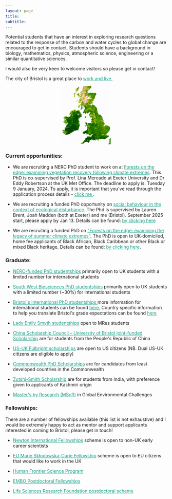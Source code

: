 ```yaml
---
layout: page
title:
subtitle:
---
```


Potential students that have an interest in exploring research questions related to the response of the carbon and water cycles to global change are  encouraged to get in contact. Students should have a background in biology, mathematics, physics, atmospheric science, engineering or a similar quantitative sciences.

I would also be very keen to welcome visitors so please get in contact!

The city of Bristol is a great place to <a href="https://visitbristol.co.uk/inspire/all-about-bristol" style="color:#16a085">work and live.</a>

<div class="floated_img">
<center><img src="assets/img/UK.gif" style="width: 30%; height: 30%" alt="Aus NDVI" ></center>
</div>






<!--
### Current opportunities:

- We are recruiting a NERC GW4+ DLTP PhD student to work on a: <a href="https://www.bristol.ac.uk/biology/courses/postgraduate/phdstudentships/" style="color:#16a085">Forests on the edge: examining the vegetation’s recovery following climate extremess</a>. This PhD is co-supervised by Prof. Lina Mercado at Exeter University and Dr Eddy Robertson at the UK Met Office. The deadline to apply is: Monday 13th January, 2025. To apply, it is important that you've read through the application process at the <a href="https://www.nercgw4plus.ac.uk/how-to-apply" style="color:#16a085">how to apply link (click me) </a>.
-->

### Current opportunities:



- We are recruiting a NERC PhD student to work on a: <a href="https://www.findaphd.com/phds/project/funded-phd-nerc-gw4-dltp-forests-on-the-edge-examining-vegetation-recovery-following-climate-extremes/?p177600" style="color:#16a085">Forests on the edge: examining vegetation recovery following climate extremes</a>. This PhD is co-supervised by Prof. Lina Mercado at Exeter University and Dr Eddy Robertson at the UK Met Office. The deadline to apply is: Tuesday 9 January, 2024. To apply, it is important that you've read through the application process details - <a href="https://www.nercgw4plus.ac.uk/how-to-apply" style="color:#16a085"> click me </a>. 




- We are recruiting a funded PhD opportunity on <a href="https://exeter.ac.uk/study/funding/award/?id=5421" style="color:#16a085">social behaviour in the context of ecological disturbance</a>. The Phd is supervised by Lauren Brent, Joah Madden (both at Exeter) and me (Bristol). September 2025 start, please apply by Jan 13. Details can be found: <a href="https://exeter.ac.uk/study/funding/award/?id=5421" style="color:#16a085">by clicking here</a>

- We are recruiting a funded PhD on <a href="https://www.findaphd.com/phds/project/funded-phd-open-to-uk-domiciled-home-fee-applicants-of-black-african-black-caribbean-or-other-black-or-mixed-black-heritage-forests-on-the-edge-examining-the-legacy-of-summer-climate-extremes/?p176173" style="color:#16a085">"Forests on the edge: examining the legacy of summer climate extremes"</a>. The PhD is open to UK-domiciled, home fee applicants of Black African, Black Caribbean or other Black or mixed Black heritage. Details can be found: <a href="https://www.findaphd.com/phds/project/funded-phd-open-to-uk-domiciled-home-fee-applicants-of-black-african-black-caribbean-or-other-black-or-mixed-black-heritage-forests-on-the-edge-examining-the-legacy-of-summer-climate-extremes/?p176173" style="color:#16a085">by clicking here</a>.



### Graduate:

- <a href="https://www.bristol.ac.uk/study/postgraduate/2022/doctoral/phd-great-western-four-dtp/" style="color:#16a085">NERC-funded PhD studentships</a> primarily open to UK students with a limited number for international students

- <a href="https://www.swbio.ac.uk/" style="color:#16a085">South West Biosciences PhD studentships</a> primarily open to UK students with a limited number (~30%) for international students

- <a href="https://bristol.ac.uk/life-sciences/study/postgraduate/fundedstudentships/" style="color:#16a085">Bristol's International PhD studentships </a> more information for international students can be found <a href="https://bristol.ac.uk/study/postgraduate/international/" style="color:#16a085">here.</a> Country specific information to help you translate Bristol's grade expectations can be found <a href="http://www.bristol.ac.uk/international/countries/" style="color:#16a085">here</a>

- <a href="http://www.bristol.ac.uk/biology/bcai/lady-emily-smyth-studentships/" style="color:#16a085">Lady Emily Smyth studentships</a> open to MRes students

- <a href="https://www.bristol.ac.uk/students/support/finances/scholarships/china-scholarship-council/" style="color:#16a085">China Scholarship Council – University of Bristol joint-funded Scholarship</a> are for students from the People's Republic of China

- <a href="https://www.fulbright.org.uk/going-to-the-uk/postgraduate-student-awards/" style="color:#16a085">US-UK Fulbright scholarships</a> are open to US citizens (NB. Dual US-UK citizens are eligible to apply)

- <a href="https://cscuk.fcdo.gov.uk/scholarships/commonwealth-phd-scholarships-for-least-developed-countries-and-fragile-states/" style="color:#16a085">Commonwealth PhD Scholarships</a> are for candidates from least developed countries in the Commonwealth

- <a href="https://www.bristol.ac.uk/students/support/finances/scholarships/zutshi-smith/" style="color:#16a085">Zutshi-Smith Scholarship</a> are for students from India, with preference given to applicants of Kashmiri origin

- <a href="http://www.bristol.ac.uk/cabot/postgraduate-opportunities/cabot-masters/" style="color:#16a085">Master's by Research (MScR)</a> in Global Environmental Challenges


### Fellowships:

There are a number of fellowships available (this list is not exhaustive) and I would be extremely happy to act as mentor and support applicants interested in coming to Bristol, please get in touch!

- <a href="https://royalsociety.org/grants-schemes-awards/grants/newton-international/" style="color:#16a085">Newton International Fellowships</a> scheme is open to non-UK early career scientists

- <a href="https://www.bristol.ac.uk/vc-fellows/" style="color:#16a085">EU Marie Skłodowska-Curie Fellowship</a> scheme is open to EU citizens that would like to work in the UK

- <a href="https://www.hfsp.org/funding/hfsp-funding/postdoctoral-fellowships" style="color:#16a085">Human Frontier Science Program</a>

- <a href="https://www.embo.org/funding/fellowships-grants-and-career-support/postdoctoral-fellowships/" style="color:#16a085">EMBO Postdoctoral Fellowships</a>

- <a href="https://lsrf.org/apply/" style="color:#16a085">Life Sciences Research Foundation postdoctoral scheme</a>



<!-- Global site tag (gtag.js) - Google Analytics -->
<script async src="https://www.googletagmanager.com/gtag/js?id=UA-45662310-1"></script>
<script>
  window.dataLayer = window.dataLayer || [];
  function gtag(){dataLayer.push(arguments);}
  gtag('js', new Date());

  gtag('config', 'UA-45662310-1');
</script>
